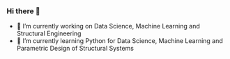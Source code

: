 ### Hi there 👋


- 🔭 I’m currently working on Data Science, Machine Learning and Structural Engineering
- 🌱 I’m currently learning Python for Data Science, Machine Learning and Parametric Design of Structural Systems

